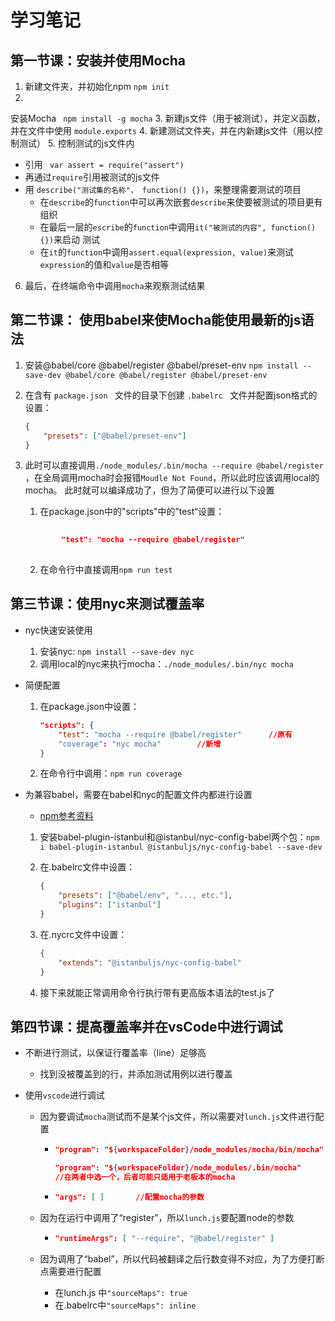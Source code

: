 # 学习笔记
## 第一节课：安装并使用Mocha
1. 新建文件夹，并初始化npm `npm init`
2. 
安装Mocha ` npm install -g mocha`
3. 新建js文件（用于被测试），并定义函数，并在文件中使用 `module.exports`
4. 新建测试文件夹，并在内新建js文件（用以控制测试）
5. 控制测试的js文件内
   - 引用 ` var assert = require("assert")`
   - 再通过`require`引用被测试的js文件
   - 用 ```describe("测试集的名称"， function() {})```，来整理需要测试的项目
     - 在`describe`的`function`中可以再次嵌套`describe`来使要被测试的项目更有组织
     - 在最后一层的`escribe`的`function`中调用`it("被测试的内容", function(){})`来启动 测试
     - 在`it`的`function`中调用`assert.equal(expression, value)`来测试`expression`的值和`value`是否相等
6. 最后，在终端命令中调用`mocha`来观察测试结果

## 第二节课： 使用babel来使Mocha能使用最新的js语法

1. 安装@babel/core @babel/register @babel/preset-env `npm install --save-dev @babel/core @babel/register @babel/preset-env`

2. 在含有 `package.json ` 文件的目录下创建 `.babelrc `  文件并配置json格式的设置：

   ```json
   {
       "presets": ["@babel/preset-env"]
   }
   ```

3. 此时可以直接调用`./node_modules/.bin/mocha --require @babel/register` ，在全局调用mocha时会报错`Moudle Not Found`，所以此时应该调用local的mocha。 此时就可以编译成功了，但为了简便可以进行以下设置

   1. 在package.json中的"scripts"中的”test“设置：

   ```json
       
           "test": "mocha --require @babel/register"
       
   ```

   2. 在命令行中直接调用`npm run test`

## 第三节课：使用nyc来测试覆盖率

* nyc快速安装使用

  1. 安装nyc: `npm install --save-dev nyc` 
  2. 调用local的nyc来执行mocha：`./node_modules/.bin/nyc mocha`

* 简便配置

  1. 在package.json中设置：

     ```json
     "scripts": {
         "test": "mocha --require @babel/register"		//原有
         "coverage": "nyc mocha"		//新增
     }
     ```

  2. 在命令行中调用：`npm run coverage`

* 为兼容babel，需要在babel和nyc的配置文件内都进行设置

  * [npm参考资料](https://www.npmjs.com/package/@istanbuljs/nyc-config-babel "@istanbuljs/nyc-config-babel")

  1. 安装babel-plugin-istanbul和@istanbul/nyc-config-babel两个包：`npm i babel-plugin-istanbul @istanbuljs/nyc-config-babel --save-dev`

  2. 在.babelrc文件中设置：

     ```json
     {
         "presets": ["@babel/env", "..., etc."],
         "plugins": ["istanbul"]
     }
     ```

  3. 在.nycrc文件中设置：

     ```json
     {
         "extends": "@istanbuljs/nyc-config-babel"
     }
     ```

  4. 接下来就能正常调用命令行执行带有更高版本语法的test.js了



## 第四节课：提高覆盖率并在vsCode中进行调试

* 不断进行测试，以保证行覆盖率（line）足够高

  * 找到没被覆盖到的行，并添加测试用例以进行覆盖

* 使用`vscode`进行调试

  * 因为要调试`mocha`测试而不是某个js文件，所以需要对`lunch.js`文件进行配置

    * ```json
      "program": "${workspaceFolder}/node_modules/mocha/bin/mocha"	
      
      "program": "${workspaceFolder}/node_modules/.bin/mocha"
      //在两者中选一个，后者可能只适用于老板本的mocha
      ```

    * ```json
      "args": [	]		//配置mocha的参数
      ```

  * 因为在运行中调用了“register”，所以`lunch.js`要配置node的参数

    * ```json
      "runtimeArgs": [ "--require", "@babel/register" ]
      ```

  * 因为调用了“babel”，所以代码被翻译之后行数变得不对应，为了方便打断点需要进行配置

    * 在lunch.js 中`"sourceMaps": true`
    * 在.babelrc中`"sourceMaps": inline`













